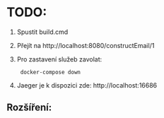 # TODO:

1. Spustit build.cmd
2. Přejít na http://localhost:8080/constructEmail/1
3. Pro zastavení služeb zavolat:

		docker-compose down

4. Jaeger je k dispozici zde: http://localhost:16686

## Rozšíření: 

